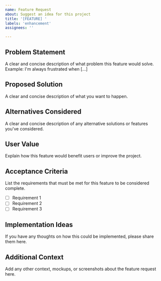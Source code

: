 ```yaml
---
name: Feature Request
about: Suggest an idea for this project
title: '[FEATURE] '
labels: 'enhancement'
assignees: ''

---
```


## Problem Statement
A clear and concise description of what problem this feature would solve.
Example: I'm always frustrated when [...]

## Proposed Solution
A clear and concise description of what you want to happen.

## Alternatives Considered
A clear and concise description of any alternative solutions or features you've considered.

## User Value
Explain how this feature would benefit users or improve the project.

## Acceptance Criteria
List the requirements that must be met for this feature to be considered complete.
- [ ] Requirement 1
- [ ] Requirement 2
- [ ] Requirement 3

## Implementation Ideas
If you have any thoughts on how this could be implemented, please share them here.

## Additional Context
Add any other context, mockups, or screenshots about the feature request here.